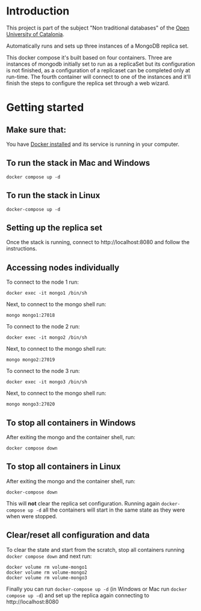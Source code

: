 # Introduction
This project is part of the subject "Non traditional databases" of the [Open University of Catalonia](www.uoc.edu).

Automatically runs and sets up three instances of a MongoDB replica set.

This docker compose it's built based on four containers. Three are instances of mongodb initially set to run as a replicaSet but its configuration is not finished, as a configuration of a replicaset can be completed only at run-time. The fourth container will connect to one of the instances and it'll finish the steps to configure the replica set through a web wizard.

# Getting started

## Make sure that:

 You have [Docker installed](https://docs.docker.com/get-docker/) and its service is running in your computer.

## To run the stack in Mac and Windows
 
```
docker compose up -d
```

## To run the stack in Linux

```
docker-compose up -d
```

## Setting up the replica set

Once the stack is running, connect to http://localhost:8080 and follow the instructions.

## Accessing nodes individually

To connect to the node 1 run:
```
docker exec -it mongo1 /bin/sh
```
Next, to connect to the mongo shell run:
```
mongo mongo1:27018
```
To connect to the node 2 run:
```
docker exec -it mongo2 /bin/sh
```
Next, to connect to the mongo shell run:
```
mongo mongo2:27019
```

To connect to the node 3 run:
```
docker exec -it mongo3 /bin/sh
```
Next, to connect to the mongo shell run:
```
mongo mongo3:27020
```

## To stop all containers in Windows
After exiting the mongo and the container shell, run:

```
docker compose down
```
## To stop all containers in Linux
After exiting the mongo and the container shell, run:

```
docker-compose down
```

This will **not** clear the replica set configuration. Running again ```docker-compose up -d``` all the containers will start in the same state as they were when were stopped.

## Clear/reset all configuration and data
To clear the state and start from the scratch, stop all containers running ```docker compose down``` and next run:

```
docker volume rm volume-mongo1
docker volume rm volume-mongo2
docker volume rm volume-mongo3
```

Finally you can run ```docker-compose up -d``` (in Windows or Mac run ```docker compose up -d```) and set up the replica again connecting to http://localhost:8080